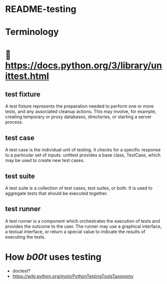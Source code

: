 # README-testing

# Terminology
# 🍰 https://docs.python.org/3/library/unittest.html

## test fixture
A test fixture represents the preparation needed to perform one or more tests, and any associated cleanup actions. This may involve, for example, creating temporary or proxy databases, directories, or starting a server process.

## test case
A test case is the individual unit of testing. It checks for a specific response to a particular set of inputs. unittest provides a base class, TestCase, which may be used to create new test cases.

## test suite
A test suite is a collection of test cases, test suites, or both. It is used to aggregate tests that should be executed together.

## test runner
A test runner is a component which orchestrates the execution of tests and provides the outcome to the user. The runner may use a graphical interface, a textual interface, or return a special value to indicate the results of executing the tests.

# How _b00t_ uses testing

* doctest?
* https://wiki.python.org/moin/PythonTestingToolsTaxonomy
